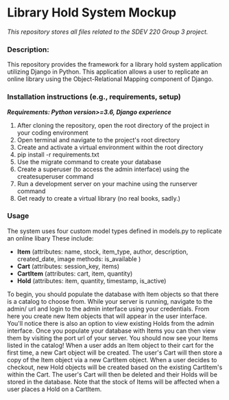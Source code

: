 # Library Hold System Mockup
_This repository stores all files related to the SDEV 220 Group 3 project._


### Description:
This repository provides the framework for a library hold system application utilizing Django in Python. 
This application allows a user to replicate an online library using the Object-Relational Mapping component of Django.


### Installation instructions (e.g., requirements, setup)
*__Requirements: Python version>=3.6, Django experience__*
1. After cloning the repository, open the root directory of the project in your coding environment
2. Open terminal and navigate to the project's root directory
3. Create and activate a virtual environment within the root directory
4. pip install -r requirements.txt
5. Use the migrate command to create your database
6. Create a superuser (to access the admin interface) using the createsuperuser command
7. Run a development server on your machine using the runserver command
8. Get ready to create a virtual library (no real books, sadly.)


### Usage
The system uses four custom model types defined in models.py to replicate an online libary
These include:
- __Item__ (attributes: name, stock, item_type, author, description, created_date, image
        methods: is_available
)
- __Cart__ (attributes: session_key, items)
- __CartItem__ (attributes: cart, item, quantity)
- __Hold__ (attributes: item, quantity, timestamp, is_active)


To begin, you should populate the database with Item objects so that there is a catalog to choose from.
While your server is running, navigate to the admin/ url and login to the admin interface using your credentials.
From here you create new Item objects that will appear in the user interface.
You'll notice there is also an option to view existing Holds from the admin interface.
Once you populate your database with Items you can then view them by visiting the port url of your server.
You should now see your Items listed in the catalog!
When a user adds an Item object to their cart for the first time, a new Cart object will be created.
The user's Cart will then store a copy of the Item object via a new CartItem object.
When a user decides to checkout, new Hold objects will be created based on the existing CartItem's within the Cart.
The user's Cart will then be deleted and their Holds will be stored in the database.
Note that the stock of Items will be affected when a user places a Hold on a CartItem.
